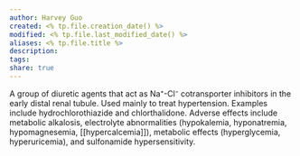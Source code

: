 ```yaml
---
author: Harvey Guo
created: <% tp.file.creation_date() %>
modified: <% tp.file.last_modified_date() %>
aliases: <% tp.file.title %>
description:
tags:
share: true
---
```


A group of diuretic agents that act as Na⁺-Cl⁻ cotransporter inhibitors in the early distal renal tubule. Used mainly to treat hypertension. Examples include hydrochlorothiazide and chlorthalidone. Adverse effects include metabolic alkalosis, electrolyte abnormalities (hypokalemia, hyponatremia, hypomagnesemia, [[hypercalcemia]]), metabolic effects (hyperglycemia, hyperuricemia), and sulfonamide hypersensitivity.  